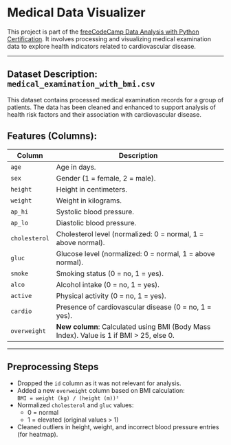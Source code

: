 
 #  Medical Data Visualizer

This project is part of the [freeCodeCamp Data Analysis with Python Certification](https://www.freecodecamp.org/). It involves processing and visualizing medical examination data to explore health indicators related to cardiovascular disease.

---

##  Dataset Description: `medical_examination_with_bmi.csv`

This dataset contains processed medical examination records for a group of patients. The data has been cleaned and enhanced to support analysis of health risk factors and their association with cardiovascular disease.

## Features (Columns):

| Column         | Description |
|----------------|-------------|
| `age`          | Age in days. |
| `sex`          | Gender (1 = female, 2 = male). |
| `height`       | Height in centimeters. |
| `weight`       | Weight in kilograms. |
| `ap_hi`        | Systolic blood pressure. |
| `ap_lo`        | Diastolic blood pressure. |
| `cholesterol`  | Cholesterol level (normalized: 0 = normal, 1 = above normal). |
| `gluc`         | Glucose level (normalized: 0 = normal, 1 = above normal). |
| `smoke`        | Smoking status (0 = no, 1 = yes). |
| `alco`         | Alcohol intake (0 = no, 1 = yes). |
| `active`       | Physical activity (0 = no, 1 = yes). |
| `cardio`       | Presence of cardiovascular disease (0 = no, 1 = yes). |
| `overweight`   | **New column**: Calculated using BMI (Body Mass Index). Value is 1 if BMI > 25, else 0. |

---

##  Preprocessing Steps

- Dropped the `id` column as it was not relevant for analysis.
- Added a new `overweight` column based on BMI calculation:  
  `BMI = weight (kg) / (height (m))²`
- Normalized `cholesterol` and `gluc` values:
  - 0 = normal
  - 1 = elevated (original values > 1)
- Cleaned outliers in height, weight, and incorrect blood pressure entries (for heatmap).




